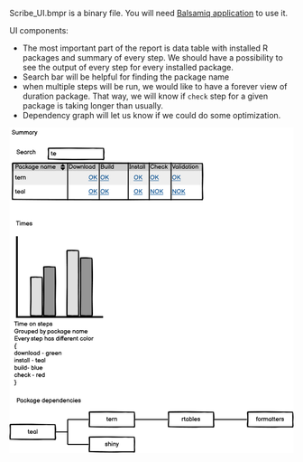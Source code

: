 
Scribe_UI.bmpr is a binary file. You will need [Balsamiq application](https://balsamiq.com/wireframes/) to use it.

UI components:

* The most important part of the report is data table with installed R packages and summary of every step. We should have a possibility to see the output of every step for every installed package.
* Search bar will be helpful for finding the package name
* when multiple steps will be run, we would like to have a forever view of duration package. That way, we will know if `check` step for a given package is taking longer than usually.
* Dependency graph will let us know if we could do some optimization.

![Scribe_UI.png](Scribe_UI.png "Scribe UI")
